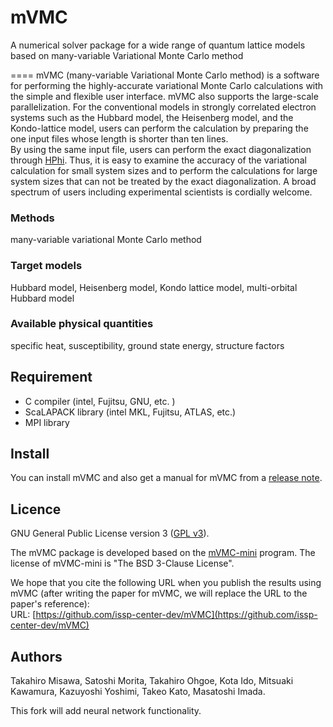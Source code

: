 # mVMC

A numerical solver package for a wide range of quantum lattice models based on many-variable Variational Monte Carlo method

====
mVMC (many-variable Variational Monte Carlo method)
is a software for performing the highly-accurate 
variational Monte Carlo calculations
with the simple and flexible user interface.
mVMC also supports the large-scale parallelization.
For the conventional models in strongly correlated electron systems such as the Hubbard model, the Heisenberg model, and the Kondo-lattice model,
users can perform the calculation by preparing the one input files whose length is shorter than ten lines.  
By using the same input file, users can perform the exact diagonalization through [HPhi](https://github.com/QLMS/HPhi/releases).
Thus, it is easy to examine the accuracy of the variational calculation for small system sizes
and to perform the calculations 
for large system sizes that can not be treated 
by the exact diagonalization.
A broad spectrum of users including experimental scientists is cordially welcome.


### Methods
many-variable variational Monte Carlo method


### Target models
Hubbard model, Heisenberg model, Kondo lattice model, multi-orbital Hubbard model

### Available physical quantities
specific heat, susceptibility, ground state energy, structure factors


## Requirement
- C compiler (intel, Fujitsu, GNU, etc. ) 
- ScaLAPACK library (intel MKL, Fujitsu, ATLAS, etc.) 
- MPI library

## Install

You can install mVMC and also get a manual for mVMC from a [release note](https://github.com/issp-center-dev/mVMC/releases).


## Licence

GNU General Public License version 3 ([GPL v3](http://www.gnu.org/licenses/gpl-3.0.en.html)). 

The mVMC package is developed based on the [mVMC-mini](https://github.com/fiber-miniapp/mVMC-mini) program. The license of mVMC-mini is "The BSD 3-Clause License".

We hope that you cite the following URL when you publish the results using mVMC (after writing the paper for mVMC, we will replace the URL to the paper's reference):  
URL: [https://github.com/issp-center-dev/mVMC](https://github.com/issp-center-dev/mVMC)

## Authors
Takahiro Misawa, Satoshi Morita, Takahiro Ohgoe, Kota Ido,  Mitsuaki Kawamura, Kazuyoshi Yoshimi, Takeo Kato, Masatoshi Imada.

This fork will add neural network functionality.
